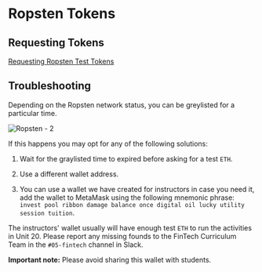# Ropsten Tokens

## Requesting Tokens

[Requesting Ropsten Test Tokens](../Supplemental/getting-ropsten-tokens.md)

## Troubleshooting

Depending on the Ropsten network status, you can be greylisted for a particular time.

![Ropsten - 2](Images/ropsten-2.png)

If this happens you may opt for any of the following solutions:

1. Wait for the graylisted time to expired before asking for a test `ETH`.

2. Use a different wallet address.

3. You can use a wallet we have created for instructors in case you need it, add the wallet to MetaMask using the following mnemonic phrase: `invest pool ribbon damage balance once digital oil lucky utility session tuition`.

The instructors' wallet usually will have enough test `ETH` to run the activities in Unit 20. Please report any missing founds to the FinTech Curriculum Team in the `#05-fintech` channel in Slack.

**Important note:** Please avoid sharing this wallet with students.
